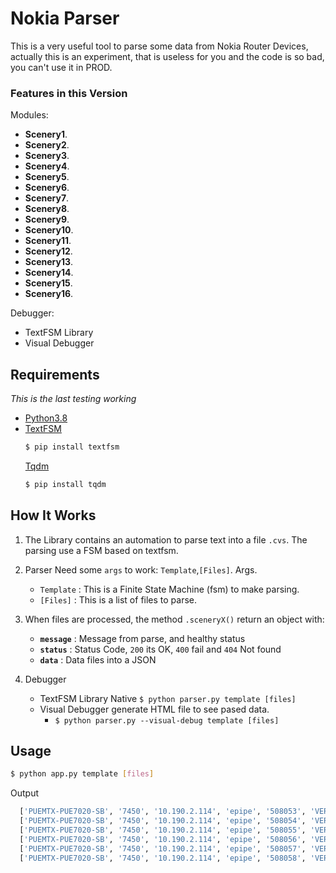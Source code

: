 # Nokia Parser


This is a very useful tool to parse some data from Nokia Router
Devices, actually this is an experiment, that is useless for you
and the code is so bad, you can't use it in PROD.

### Features in this Version

Modules:
*  **Scenery1**.
*  **Scenery2**.
*  **Scenery3**.
*  **Scenery4**.
*  **Scenery5**.
*  **Scenery6**.
*  **Scenery7**.
*  **Scenery8**.
*  **Scenery9**.
*  **Scenery10**.
*  **Scenery11**.
*  **Scenery12**.
*  **Scenery13**.
*  **Scenery14**.
*  **Scenery15**.
*  **Scenery16**.


Debugger:
* TextFSM Library
* Visual Debugger



## Requirements
*This is the last testing working*

* [Python3.8](https://www.python.org/)
* [TextFSM](https://pypi.org/project/textfsm/)
  ```sh
  $ pip install textfsm
  ```
  [Tqdm](https://pypi.org/project/tqdm/)
  ```sh
  $ pip install tqdm
  ```



## How It Works

1. The Library contains an automation to parse text into a file `.cvs`.
   The parsing use a FSM based on textfsm.
2. Parser Need some `args` to work: `Template`,`[Files]`.
   Args.
   * `Template`  : This is a Finite State Machine (fsm) to make parsing.
   * `[Files]`   : This is a list of files to parse.
3. When files are processed, the method `.sceneryX()` return an object with:
    *  **`message`** : Message from parse, and healthy status
    *  **`status`**  : Status Code, `200` its OK, `400` fail and `404` Not found
    *  **`data`**    : Data files into a JSON

4. Debugger
    * TextFSM Library Native `$ python parser.py template [files]`
    * Visual Debugger generate HTML file to see pased data.
      * `$ python parser.py --visual-debug template [files]`
## Usage

  ```sh
  $ python app.py template [files]
  ```
Output
```sh
  ['PUEMTX-PUE7020-SB', '7450', '10.190.2.114', 'epipe', '508053', 'VER-7030', '2', '1/2/18', '2000', '2000', '25.00', '25.00', '30.00', '30.00']
  ['PUEMTX-PUE7020-SB', '7450', '10.190.2.114', 'epipe', '508054', 'VER-7041', '2', '1/2/18', '2000', '2000', '25.00', '25.00', '30.00', '30.00']
  ['PUEMTX-PUE7020-SB', '7450', '10.190.2.114', 'epipe', '508055', 'VER-7103', '2', '1/2/18', '2000', '2000', '25.00', '25.00', '30.00', '30.00']
  ['PUEMTX-PUE7020-SB', '7450', '10.190.2.114', 'epipe', '508056', 'VER-7135', '2', '1/2/18', '2000', '2000', '25.00', '25.00', '30.00', '30.00']
  ['PUEMTX-PUE7020-SB', '7450', '10.190.2.114', 'epipe', '508057', 'VER-7186', '2', '1/2/18', '2000', '2000', '25.00', '25.00', '30.00', '30.00']
  ['PUEMTX-PUE7020-SB', '7450', '10.190.2.114', 'epipe', '508058', 'VER-7174', '2', '1/2/18', '2000', '2000', '25.00', '25.00', '30.00', '30.00']
```
